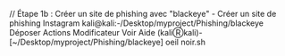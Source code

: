 // Étape 1b : Créer un site de phishing avec "blackeye" - Créer un site de phishing Instagram 
kali@kali:-/Desktop/myproject/Phishing/blackeye
Déposer
Actions
Modificateur
Voir
Aide
(kaliⓇkali)-[~/Desktop/myproject/Phishing/blackeye]
oeil noir.sh

